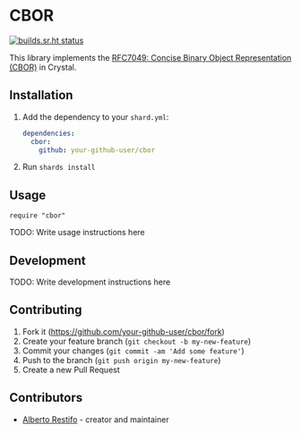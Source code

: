 # CBOR

[![builds.sr.ht status](https://builds.sr.ht/~arestifo/crystal-cbor.svg)](https://builds.sr.ht/~arestifo/crystal-cbor?)

This library implements the [RFC7049: Concise Binary Object Representation (CBOR)][rfc]
in Crystal.

## Installation

1. Add the dependency to your `shard.yml`:

   ```yaml
   dependencies:
     cbor:
       github: your-github-user/cbor
   ```

2. Run `shards install`

## Usage

```crystal
require "cbor"
```

TODO: Write usage instructions here

## Development

TODO: Write development instructions here

## Contributing

1. Fork it (<https://github.com/your-github-user/cbor/fork>)
2. Create your feature branch (`git checkout -b my-new-feature`)
3. Commit your changes (`git commit -am 'Add some feature'`)
4. Push to the branch (`git push origin my-new-feature`)
5. Create a new Pull Request

## Contributors

- [Alberto Restifo](https://github.com/your-github-user) - creator and maintainer

[rfc]: https://tools.ietf.org/html/rfc7049
